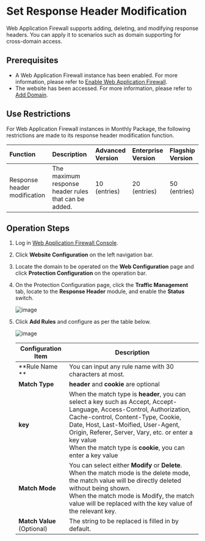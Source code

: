 # Set Response Header Modification

Web Application Firewall supports adding, deleting, and modifying response headers. You can apply it to scenarios such as domain supporting for cross-domain access.

## Prerequisites

- A Web Application Firewall instance has been enabled. For more information, please refer to [Enable Web Application Firewall](https://docs.jdcloud.com/en/web-application-firewall/purchase-process).
- The website has been accessed. For more information, please refer to [Add Domain](https://docs.jdcloud.com/en/web-application-firewall/step-1).

## Use Restrictions

For Web Application Firewall instances in Monthly Package, the following restrictions are made to its response header modification function.

| Function       | Description                               | Advanced Version   | Enterprise Version   | Flagship Version   |
| :--------- | :--------------------------------- | :------- | :------- | :------- |
| Response header modification | The maximum response header rules that can be added.  | 10 (entries) | 20 (entries) | 50 (entries) |

## Operation Steps

1. Log in [Web Application Firewall Console](https://cloudwaf-console.jdcloud.com/overview/business).

2. Click **Website Configuration** on the left navigation bar.

3. Locate the domain to be operated on the **Web Configuration** page and click **Protection Configuration** on the operation bar.

4. On the Protection Configuration page, click the **Traffic Management** tab, locate to the **Response Header** module, and enable the **Status** switch.

   ![image](../../../../../image/WAF/protect-configure/44.Respond-Header.png)

5. Click **Add Rules** and configure as per the table below.

   ![image](../../../../../image/WAF/protect-configure/45.Respond-Header-Add-Rule.png)

   | Configuration Item             | Description                                                         |
   | ------------------ | ------------------------------------------------------------ |
   | **Rule Name **      | You can input any rule name with 30 characters at most.                           |
   | **Match Type**       | **header** and **cookie** are optional                                   |
   | **key**            | When the match type is **header**, you can select a key such as Accept, Accept-Language, Access-Control, Authorization, Cache-control, Content-Type, Cookie, Date, Host, Last-Moified, User-Agent, Origin, Referer, Server, Vary, etc. or enter a key value<br />When the match type is **cookie**, you can enter a key value |
   | **Match Mode**       | You can select either **Modify** or **Delete**. <br />When the match mode is the delete mode, the match value will be directly deleted without being shown. <br />When the match mode is Modify, the match value will be replaced with the key value of the relevant key. |
   | **Match Value** (Optional) | The string to be replaced is filled in by default.                                     |

